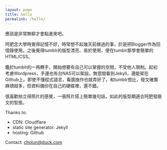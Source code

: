```yaml
---
layout: page
title: hello
permalink: /hello/
---
```

應該是非常無聊才會點進來吧。

阿肥念大學時覺得記憶不好，時常想不起幾天前做過的事，於是把Blogger作為回憶錄使用。之後覺得tumblr的版型漂亮、易於使用，便在tumblr那學會簡單的HTML/CSS。

鑑於tumblr的一再轉手，開始想要有自己可以掌握的空間，不受他人限制。起初考慮Wordpress，手邊也有台NAS可以架設。無意間看到Jekyll，還能架在Github上。即使不懂程式語言，看圖施作也就弄好了。和tumblr想比，發文確實麻煩超多，但資料備份在自己的硬碟裡，還不錯。

很喜歡拍立得照片的感覺，一張照片搭上簡單幾句話，如此的版型頗適合阿肥發廢文的型態。

Thanks to:
- CDN: Cloudflare
- static site generator: Jekyll
- hosting: Github

Contact:
cholun@duck.com